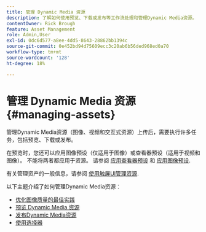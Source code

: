 ```yaml
---
title: 管理 Dynamic Media 资源
description: 了解如何使用预览、下载或发布等工作流处理和管理Dynamic Media资源。
contentOwner: Rick Brough
feature: Asset Management
role: Admin,User
exl-id: 0dc6d577-a8ee-4dd5-8643-28862bb1394c
source-git-commit: 0e452bd94d75609ecc3c20ab6b56ded968ed0a70
workflow-type: tm+mt
source-wordcount: '128'
ht-degree: 18%

---
```


# 管理 Dynamic Media 资源 {#managing-assets}

管理Dynamic Media资源（图像、视频和交互式资源）上传后，需要执行许多任务，包括预览、下载或发布。

在预览时，您还可以应用图像预设（仅适用于图像）或查看器预设（适用于视频和图像）。 不能将两者都应用于资源。 请参阅 [应用查看器预设](viewer-presets.md) 和 [应用图像预设](image-presets.md).

有关管理资产的一般信息，请参阅 [使用触屏UI管理资源](/help/assets/manage-digital-assets.md).

以下主题介绍了如何管理Dynamic Media资源：

* [优化图像质量的最佳实践](best-practices-for-optimizing-the-quality-of-your-images.md)
* [预览 Dynamic Media 资源](previewing-assets.md)
* [发布Dynamic Media资源](publishing-dynamicmedia-assets.md)
* [使用选择器](working-with-selectors.md)
